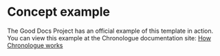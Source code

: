 # Concept example

The Good Docs Project has an official example of this template in action.
You can view this example at the Chronologue documentation site: [How Chronologue works](https://chronologue.dev/octavia/concept_coordinate-system)
